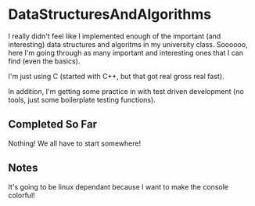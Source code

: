 # DataStructuresAndAlgorithms

I really didn't feel like I implemented enough of the important (and interesting) data structures and algoritms in my university class. Soooooo, here I'm going through as many important and interesting ones that I can find (even the basics).

I'm just using C (started with C++, but that got real gross real fast). 

In addition, I'm getting some practice in with test driven development (no tools, just some boilerplate testing functions).

## Completed So Far

Nothing! We all have to start somewhere!

## Notes

It's going to be linux dependant because I want to make the console colorful!

